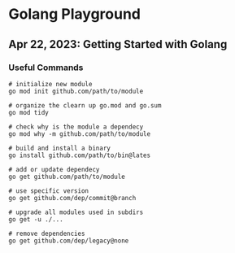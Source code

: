 # Golang Playground

## Apr 22, 2023: Getting Started with Golang
### Useful Commands 
```
# initialize new module
go mod init github.com/path/to/module
```
```
# organize the clearn up go.mod and go.sum
go mod tidy
```
```
# check why is the module a dependecy
go mod why -m github.com/path/to/module
```
```
# build and install a binary 
go install github.com/path/to/bin@lates
```
```
# add or update dependecy
go get github.com/path/to/module
```
```
# use specific version
go get github.com/dep/commit@branch
```
```
# upgrade all modules used in subdirs
go get -u ./...
```
```
# remove dependencies 
go get github.com/dep/legacy@none
```


